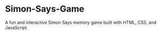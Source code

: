 # Simon-Says-Game
A fun and interactive Simon Says memory game built with HTML, CSS, and JavaScript.
